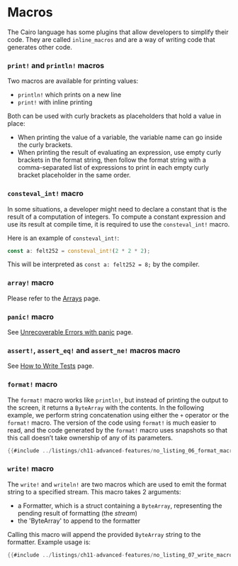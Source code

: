# Macros

The Cairo language has some plugins that allow developers to simplify their code. They are called `inline_macros` and are a way of writing code that generates other code.

### `print!` and `println!` macros

Two macros are available for printing values:
- `println!` which prints on a new line 
- `print!` with inline printing
  
Both can be used with curly brackets as placeholders that hold a value in place:
- When printing the value of a variable, the variable name can go inside the curly brackets.
- When printing the result of evaluating an expression, use empty curly brackets in the format string, then follow the format string with a comma-separated list of expressions to print in each empty curly bracket placeholder in the same order.

### `consteval_int!` macro

In some situations, a developer might need to declare a constant that is the result of a computation of integers. To compute a constant expression and use its result at compile time, it is required to use the `consteval_int!` macro.

Here is an example of `consteval_int!`:

```rust
const a: felt252 = consteval_int!(2 * 2 * 2);
```

This will be interpreted as `const a: felt252 = 8;` by the compiler.

### `array!` macro

Please refer to the [Arrays](./ch03-01-arrays.md) page.

### `panic!` macro

See [Unrecoverable Errors with panic](./ch09-01-unrecoverable-errors-with-panic.md) page.

### `assert!`, `assert_eq!` and `assert_ne!` macros macro

See [How to Write Tests](./ch10-01-how-to-write-tests.md) page.

### `format!` macro

The `format!` macro works like `println!`, but instead of printing the output to
the screen, it returns a  `ByteArray` with the contents. In the following
example, we perform string concatenation using either the `+` operator or the
`format!` macro.  The version of the code using `format!` is much easier to
read, and the code generated by the `format!` macro uses snapshots so that this
call doesn’t take ownership of any of its parameters.

```rust
{{#include ../listings/ch11-advanced-features/no_listing_06_format_macro/src/lib.cairo}}
```

### `write!` macro

The `write!` and `writeln!` are two macros which are used to emit the format string to a specified stream.
This macro takes 2 arguments:
- a Formatter, which is a struct containing a `ByteArray`, representing the pending result of formatting (the _stream_)
- the 'ByteArray' to append to the formatter
  
Calling this macro will append the provided `ByteArray` string to the formatter.
Example usage is:
```rust
{{#include ../listings/ch11-advanced-features/no_listing_07_write_macro/src/lib.cairo}}
```



